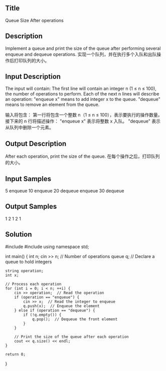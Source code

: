 ## Title
Queue Size After operations

## Description
Implement a queue and print the size of the queue after performing several enqueue and dequeue operations.
实现一个队列，并在执行多个入队和出队操作后打印队列的大小。

## Input Description
The input will contain:
The first line will contain an integer n (1 ≤ n ≤ 100), the number of operations to perform.
Each of the next n lines will describe an operation:
"enqueue x" means to add integer x to the queue.
"dequeue" means to remove an element from the queue.

输入将包含：
第一行将包含一个整数 n（1 ≤ n ≤ 100），表示要执行的操作数量。
接下来的 n 行将描述操作：
"enqueue x" 表示将整数 x 入队。
"dequeue" 表示从队列中删除一个元素。

## Output Description
After each operation, print the size of the queue.
在每个操作之后，打印队列的大小。

## Input Samples
5
enqueue 10
enqueue 20
dequeue
enqueue 30
dequeue

## Output Samples
1
2
1
2
1


## Solution

#include <iostream>
#include <queue>
using namespace std;

int main() {
    int n;
    cin >> n;  // Number of operations
    queue<int> q;  // Declare a queue to hold integers

    string operation;
    int x;

    // Process each operation
    for (int i = 0; i < n; ++i) {
        cin >> operation;  // Read the operation
        if (operation == "enqueue") {
            cin >> x;  // Read the integer to enqueue
            q.push(x);  // Enqueue the element
        } else if (operation == "dequeue") {
            if (!q.empty()) {
                q.pop();  // Dequeue the front element
            }
        }

        // Print the size of the queue after each operation
        cout << q.size() << endl;
    }

    return 0;
}